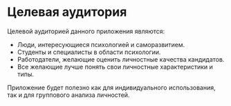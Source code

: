 # Целевая аудитория

Целевой аудиторией данного приложения являются:
- Люди, интересующиеся психологией и саморазвитием.
- Студенты и специалисты в области психологии.
- Работодатели, желающие оценить личностные качества кандидатов.
- Все желающие лучше понять свои личностные характеристики и типы.

Приложение будет полезно как для индивидуального использования, так и для группового анализа личностей.
